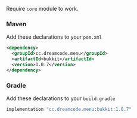 Require ``core`` module to work.
### Maven
Add these declarations to your ``pom.xml``

```xml
<dependency>
  <groupId>cc.dreamcode.menu</groupId>
  <artifactId>bukkit</artifactId>
  <version>1.0.7</version>
</dependency>
```

### Gradle
Add these declarations to your ``build.gradle``

```gradle
implementation "cc.dreamcode.menu:bukkit:1.0.7"
```